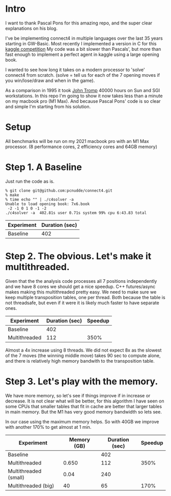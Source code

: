 # Intro
I want to thank Pascal Pons for this amazing repo, and the super clear explanations on his blog. 

I've be implementing connect4 in multiple languages over the last 35 years starting in GW-Basic. Most recently I implemented a version in C for this [kaggle competition](https://www.kaggle.com/competitions/connectx/overview) 
My code was a bit slower than Pascals', but more than fast enough to implement a perfect agent in kaggle using a large opening book. 

I wanted to see how long it takes on a modern processor to 'solve' connect4 from scratch. (solve = tell us for each of the 7 opening moves if you win/lose/draw and when in the game). 

As a comparison in 1995 it took [John Tromp](https://tromp.github.io/c4/c4.htm) 40000 hours on Sun and SGI workstations. In this repo I'm going to show it now takes less than a minute on my macbook pro (M1 Max). And because Pascal Pons' code is so clear and simple I'm starting from his solution.

# Setup
All benchmarks will be run on my 2021 macbook pro with an M1 Max processor. (8 performance cores, 2 efficiency cores and 64GB memory)

# Step 1. A Baseline
Just run the code as is.

```
% git clone git@github.com:pcnudde/connect4.git
% make
% time echo "" | ./c4solver -a
Unable to load opening book: 7x6.book
 -2 -1 0 1 0 -1 -2
./c4solver -a  402.81s user 0.71s system 99% cpu 6:43.83 total
```

| Experiment | Duration (sec) |
| --- | --- |
| Baseline | 402 |

# Step 2. The obvious. Let's make it multithreaded.
Given that the the analysis code processes all 7 positions independently and we have 8 cores we should get a nice speedup.
C++ futures/async makes making this multithreaded pretty easy.
We need to make sure we keep multiple transposition tables, one per thread. Both because the table is not threadsafe, but even if it were it is likely much faster to have separate ones.


| Experiment | Duration (sec) | Speedup
| --- | --- | --- |
| Baseline | 402 | | 
| Multithreaded | 112 | 350% |

Almost a 4x increase using 8 threads. We did not expect 8x as the slowest of the 7 moves (the winning middle move) takes 90 sec to compute alone, and there is relatively high memory bandwith to the transposition table.

# Step 3. Let's play with the memory.
We have more memory, so let's see if things improve if in increase or decrease. It is not clear what will be better, for this algorithm I have seen on some CPUs that smaller tables that fit in cache are better that larger tables in main memory. But the M1 has very good memory bandwidth so lets see. 

In our case using the maximum memory helps. So with 40GB we improve with another 170% to get almost at 1 min.

| Experiment | Memory (GB) | Duration (sec) | Speedup
| --- | --- | --- | --- |
| Baseline | | 402 | | 
| Multithreaded |  0.650 | 112 | 350% |
| Multithreaded (small) | 0.04 | 240 | |
| Multithreaded (big) | 40 | 65 | 170% |



 



